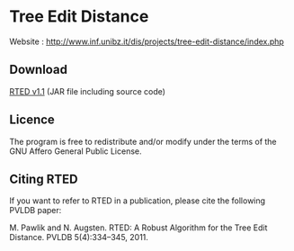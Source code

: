 Tree Edit Distance
==================

Website : http://www.inf.unibz.it/dis/projects/tree-edit-distance/index.php

Download
--------

[RTED v1.1][1] (JAR file including source code)

Licence
-------

The program is free to redistribute and/or modify under the terms of the GNU Affero General Public License.

Citing RTED
-----------

If you want to refer to RTED in a publication, please cite the following PVLDB paper:

M. Pawlik and N. Augsten. RTED: A Robust Algorithm for the Tree Edit Distance. PVLDB 5(4):334–345, 2011.

[1]: http://www.inf.unibz.it/dis/projects/tree-edit-distance/downloads/RTED_v1.1.jar
